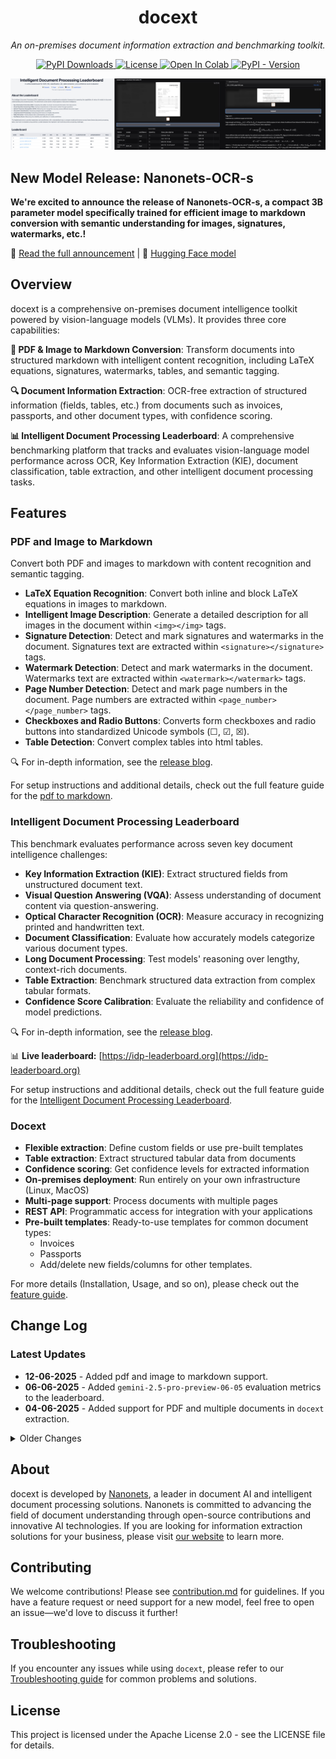 <h1 align="center">docext</h1>


<p align="center"><em>An on-premises document information extraction and benchmarking toolkit.</em></p>

<p align="center">
  <a href="https://pepy.tech/projects/docext">
    <img src="https://static.pepy.tech/badge/docext" alt="PyPI Downloads" />
  </a>
  <a href="https://opensource.org/licenses/Apache-2.0">
    <img src="https://img.shields.io/badge/License-Apache_2.0-blue.svg" alt="License" />
  </a>
  <a href="https://colab.research.google.com/drive/1r1asxGeezfWnJvw8jimfFAB2sGjk1HdM?usp=sharing">
    <img src="https://colab.research.google.com/assets/colab-badge.svg" alt="Open In Colab" />
  </a>
  <a href="https://pypi.org/project/docext/">
    <img alt="PyPI - Version" src="https://img.shields.io/pypi/v/docext">
  </a>
</p>

<!-- ![Demo Docext](https://raw.githubusercontent.com/NanoNets/docext/main/assets/pdf2markdown.jpg) -->
![Demo Docext](assets/pdf2markdown.png)


## New Model Release: Nanonets-OCR-s

**We're excited to announce the release of Nanonets-OCR-s, a compact 3B parameter model specifically trained for efficient image to markdown conversion with semantic understanding for images, signatures, watermarks, etc.!**

  📢 [Read the full announcement](https://nanonets.com/research/nanonets-ocr-s) | 🤗 [Hugging Face model](https://huggingface.co/nanonets/Nanonets-OCR-s)

## Overview

docext is a comprehensive on-premises document intelligence toolkit powered by vision-language models (VLMs). It provides three core capabilities:

**📄 PDF & Image to Markdown Conversion**: Transform documents into structured markdown with intelligent content recognition, including LaTeX equations, signatures, watermarks, tables, and semantic tagging.

**🔍 Document Information Extraction**: OCR-free extraction of structured information (fields, tables, etc.) from documents such as invoices, passports, and other document types, with confidence scoring.

**📊 Intelligent Document Processing Leaderboard**: A comprehensive benchmarking platform that tracks and evaluates vision-language model performance across OCR, Key Information Extraction (KIE), document classification, table extraction, and other intelligent document processing tasks.


## Features
### PDF and Image to Markdown
Convert both PDF and images to markdown with content recognition and semantic tagging.
- **LaTeX Equation Recognition**: Convert both inline and block LaTeX equations in images to markdown.
- **Intelligent Image Description**: Generate a detailed description for all images in the document within `<img></img>` tags.
- **Signature Detection**: Detect and mark signatures and watermarks in the document. Signatures text are extracted within `<signature></signature>` tags.
- **Watermark Detection**: Detect and mark watermarks in the document. Watermarks text are extracted within `<watermark></watermark>` tags.
- **Page Number Detection**: Detect and mark page numbers in the document. Page numbers are extracted within `<page_number></page_number>` tags.
- **Checkboxes and Radio Buttons**: Converts form checkboxes and radio buttons into standardized Unicode symbols (☐, ☑, ☒).
- **Table Detection**: Convert complex tables into html tables.

🔍 For in-depth information, see the [release blog]([https://github.com/NanoNets/docext/tree/main/docext/benchmark](https://nanonets.com/research/nanonets-ocr-s/)).

For setup instructions and additional details, check out the full feature guide for the [pdf to markdown](https://github.com/NanoNets/docext/blob/main/PDF2MD_README.md).

### Intelligent Document Processing Leaderboard
This benchmark evaluates performance across seven key document intelligence challenges:

- **Key Information Extraction (KIE)**: Extract structured fields from unstructured document text.
- **Visual Question Answering (VQA)**: Assess understanding of document content via question-answering.
- **Optical Character Recognition (OCR)**: Measure accuracy in recognizing printed and handwritten text.
- **Document Classification**: Evaluate how accurately models categorize various document types.
- **Long Document Processing**: Test models' reasoning over lengthy, context-rich documents.
- **Table Extraction**: Benchmark structured data extraction from complex tabular formats.
- **Confidence Score Calibration**: Evaluate the reliability and confidence of model predictions.

🔍 For in-depth information, see the [release blog]([https://github.com/NanoNets/docext/tree/main/docext/benchmark](https://idp-leaderboard.org/details/)).

📊 **Live leaderboard:** [https://idp-leaderboard.org](https://idp-leaderboard.org)

For setup instructions and additional details, check out the full feature guide for the [Intelligent Document Processing Leaderboard](https://github.com/NanoNets/docext/tree/main/docext/benchmark).

### Docext
- **Flexible extraction**: Define custom fields or use pre-built templates
- **Table extraction**: Extract structured tabular data from documents
- **Confidence scoring**: Get confidence levels for extracted information
- **On-premises deployment**: Run entirely on your own infrastructure (Linux, MacOS)
- **Multi-page support**: Process documents with multiple pages
- **REST API**: Programmatic access for integration with your applications
- **Pre-built templates**: Ready-to-use templates for common document types:
  - Invoices
  - Passports
  - Add/delete new fields/columns for other templates.

For more details (Installation, Usage, and so on), please check out the [feature guide](https://github.com/NanoNets/docext/blob/main/EXT_README.md).

## Change Log

### Latest Updates
- **12-06-2025** - Added pdf and image to markdown support.
- **06-06-2025** - Added `gemini-2.5-pro-preview-06-05` evaluation metrics to the leaderboard.
- **04-06-2025** - Added support for PDF and multiple documents in `docext` extraction.

<details>
<summary>Older Changes</summary>

- **23-05-2025** – Added `gemini-2.5-pro-preview-03-25`, `claude-sonnet-4` evaluation metrics to the leaderboard.
- **17-05-2025** – Added `InternVL3-38B-Instruct`, `qwen2.5-vl-32b-instruct` evaluation metrics to the leaderboard.
- **16-05-2025** – Added `gemma-3-27b-it` evaluation metrics to the leaderboard.
- **12-05-2025** – Added `Claude 3.7 sonnet`, `mistral-medium-3` evaluation metrics to the leaderboard.
</details>

## About

docext is developed by [Nanonets](https://nanonets.com), a leader in document AI and intelligent document processing solutions. Nanonets is committed to advancing the field of document understanding through open-source contributions and innovative AI technologies. If you are looking for information extraction solutions for your business, please visit [our website](https://nanonets.com) to learn more.

## Contributing

We welcome contributions! Please see [contribution.md](https://github.com/NanoNets/docext/blob/main/contribution.md) for guidelines.
If you have a feature request or need support for a new model, feel free to open an issue—we'd love to discuss it further!

## Troubleshooting

If you encounter any issues while using `docext`, please refer to our [Troubleshooting guide](https://github.com/NanoNets/docext/blob/main/Troubleshooting.md) for common problems and solutions.


## License

This project is licensed under the Apache License 2.0 - see the LICENSE file for details.
